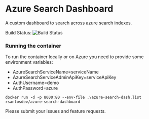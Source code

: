 # Azure Search Dashboard
A custom dashboard to search across azure search indexes.

Build Status: ![Build Status](https://circleci.com/gh/rsantosdev/azure-search-dashboard/tree/master.svg?style=shield&circle-token=5702a2351b869e44622ff04dfabfefd158ee55e6)

### Running the container
To run the container locally or on Azure you need to provide some environment variables:

* AzureSearchServiceName=serviceName
* AzureSearchServiceAdminApiKey=serviceApiKey
* AuthUsername=demo
* AuthPassword=azure

`docker run -d -p 8000:80 --env-file .\azure-search-dash.list rsantosdev/azure-search-dashboard`

Please submit your issues and feature requests.

